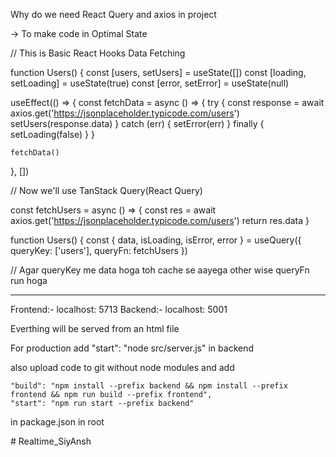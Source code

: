 Why do we need React Query and axios in project

-> To make code in Optimal State

// This is Basic React Hooks Data Fetching

function Users() {
const [users, setUsers] = useState([])
const [loading, setLoading] = useState(true)
const [error, setError] = useState(null)

useEffect(() => {
const fetchData = async () => {
try {
const response = await axios.get('https://jsonplaceholder.typicode.com/users')
setUsers(response.data)
} catch (err) {
setError(err)
} finally {
setLoading(false)
}
}

    fetchData()

}, [])

// Now we'll use TanStack Query(React Query)

const fetchUsers = async () => {
  const res = await axios.get('https://jsonplaceholder.typicode.com/users')
  return res.data
}

function Users() {
  const { data, isLoading, isError, error } = useQuery({
    queryKey: ['users'],
    queryFn: fetchUsers
  })

  // Agar queryKey me data hoga toh cache se aayega other wise queryFn run hoga


********************************************

Frontend:- localhost: 5713
Backend:- localhost: 5001

Everthing will be served from an html file 

For production add "start": "node src/server.js" in backend

also upload code to git without node modules and add 

    "build": "npm install --prefix backend && npm install --prefix frontend && npm run build --prefix frontend",
    "start": "npm run start --prefix backend"

in package.json in root

#   R e a l t i m e _ S i y A n s h  
 
